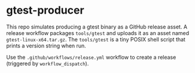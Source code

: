 # gtest-producer

This repo simulates producing a gtest binary as a GitHub release asset. A release workflow packages `tools/gtest` and uploads it as an asset named `gtest-linux-x64.tar.gz`. The `tools/gtest` is a tiny POSIX shell script that prints a version string when run.

Use the `.github/workflows/release.yml` workflow to create a release (triggered by `workflow_dispatch`).